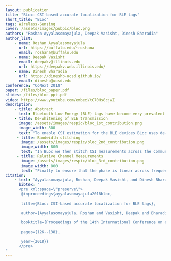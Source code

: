 ```yaml
---
layout: publication
title: "BLoc: CSI-based accurate localization for BLE tags"
short_title: "BLoc"
tags: Wireless-Sensing
cover: /assets/images/pubpic/bloc.png
authors: "Roshan Ayyalasomayajula, Deepak Vasisht, Dinesh Bharadia"
author_list:
    - name: Roshan Ayyalasomayajula
      url: https://buffalo.edu/~roshana
      email: roshana@buffalo.edu
    - name: Deepak Vasisht
      email: deepakv@illinois.edu
      url: https://deepakv.web.illinois.edu/
    - name: Dinesh Bharadia
      url: https://dineshb-ucsd.github.io/
      email: dineshb@ucsd.edu
conference: "CoNext 2018"
paper: /files/bloc_paper.pdf
slides: /files/bloc-ppt.pdf
video: https://www.youtube.com/embed/tC70Hs8cjwI
description:
    - title: Abstract
      text: Bluetooth Low Energy (BLE) tags have become very prevalent over the last decade for tracking applications in homes as well as businesses. These tags are used to track objects, navigate people, and deliver contextual advertisements. However, in spite of the wide interest in tracking BLE tags, the primary methods of tracking them are based on signal strength (RSSI) measurements. Past work has shown that such methods are inaccurate, and prone to multipath and dynamic environments. As a result, localization using Wi-Fi has moved to Channel State Information (CSI, includes both signal strength and signal phase) based localization methods. In this paper, we seek to investigate what are the challenges that prevent BLE from adopting CSI-based localization methods. We identify fundamental differences at the PHY layer between BLE and Wi-Fi, that make it challenging to extend CSI-based localization to BLE. We present our system, BLoc, that incorporates novel, BLE-compatible algorithms to overcome these challenges and enable an accurate, multipath-resistant localization system. Our empirical evaluation shows that BLoc can achieve a localization accuracy of 86 cm with BLE tags, a 3X improvement over a state-of-the-art baseline.
    - title: De-whitening of BLE transmission
      image: /assets/images/respic/bloc_1st_contribution.png
      image_width: 800
      text: "To enable CSI estimation for the BLE devices BLoc uses de-whitening to transmit series of 1's and 0's, which is very similar but better than on how BLE 5.1 also uses Constant-Tone-Extnsion to its transmission. In BLoc we do one better where we use channel measured at both BLE frequency of 1 and 0, actually to estimate the channel at the transmitting frequency."
     - title: Bandwidth stitching
       image: /assets/images/respic/bloc_2nd_contribution.png
       image_width: 800
       text: "In BLoc we then stitch CSI measurements across the communication bandwidths to obtain in-effect an 80MHz BW of CSI measurement"
     - title: Relative Channel Measurements
       image: /assets/images/respic/bloc_3rd_contribution.png
       image_width: 800
       text: "Finally to ensure that the phase is linear across frequencies after stitching BLoc's master device to obtain linear phase channel measurements across stitched frequencies."
citation:
    - text: "Ayyalasomayajula, Roshan, Deepak Vasisht, and Dinesh Bharadia. \"BLoc: CSI-based accurate localization for BLE tags.\" Proceedings of the 14th International Conference on emerging Networking EXperiments and Technologies. 2018."
      bibtex: "
      <pre xml:space=\"preserve\">
       @inproceedings{ayyalasomayajula2018bloc,
      
       title={BLoc: CSI-based accurate localization for BLE tags},
  
       author={Ayyalasomayajula, Roshan and Vasisht, Deepak and Bharadia, Dinesh},
  
       booktitle={Proceedings of the 14th International Conference on emerging Networking EXperiments and Technologies},
  
       pages={126--138},
       
       year={2018}}
      </pre>
"
---
```

